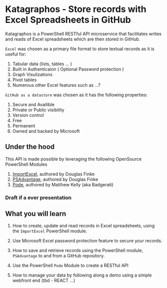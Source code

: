 # Katagraphos - Store records with Excel Spreadsheets in GitHub 

Katagraphos is a PowerShell RESTful API microservice that facilitates writes and reads of Excel spreadsheets which are then stored in GitHub.  

`Excel` was chosen as a primary file format to store textual records as it is useful for:

1. Tabular data (lists, tables ... )
1. Built in Authenticaion ( Optional Password protection )
1. Graph Visulizations
1. Pivot tables
1. Numerous other Excel features such as ...?


`GitHub as a datastore` was chosen as it has the following properties:

1. Secure and Availible 
1. Private or Public visibility
1. Version control
1. Free 
1. Permanent 
1. Owned and backed by Microsoft



## Under the hood
This API is made possible by leveraging the following OpenSource PowerShell Modules

1. [ImportExcel](https://github.com/dfinke/ImportExcel), authored by Douglas Finke
1. [PSAdvantage](https://github.com/dfinke/PSAdvantage), authored by Douglas Finke
1. [Pode](https://github.com/Badgerati/Pode.Web), authored by Matthew Kelly (aka Badgerati)




### Draft if a ever presentation

## What you will learn
1. How to create, update and read records in Excel spreadsheets, using the `ImportExcel` PowerShell module.  
1. Use Microsoft Excel password protection feature to secure your records.
1. How to save and retrieve records using the PowerShell module, `PSAdvantage` to and from a GitHub repository.
1. Use the PowerShell `Pode` Module to create a RESTful API 


1. How to manage your data by following along a demo using a simple webfront end (tbd - REACT ...)
